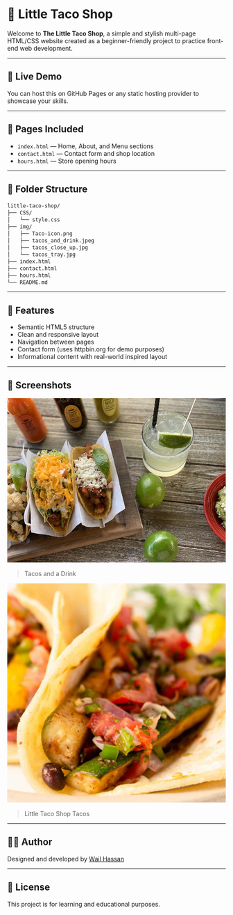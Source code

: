 # 🌮 Little Taco Shop

Welcome to **The Little Taco Shop**, a simple and stylish multi-page HTML/CSS website created as a beginner-friendly project to practice front-end web development.

---

## 🚀 Live Demo

You can host this on GitHub Pages or any static hosting provider to showcase your skills.

---

## 📄 Pages Included

- `index.html` — Home, About, and Menu sections
- `contact.html` — Contact form and shop location
- `hours.html` — Store opening hours

---

## 📁 Folder Structure

```
little-taco-shop/
├── CSS/
│   └── style.css
├── img/
│   ├── Taco-icon.png
│   ├── tacos_and_drink.jpeg
│   ├── tacos_close_up.jpg
│   └── tacos_tray.jpg
├── index.html
├── contact.html
├── hours.html
└── README.md
```

---

## 🎨 Features

- Semantic HTML5 structure
- Clean and responsive layout
- Navigation between pages
- Contact form (uses httpbin.org for demo purposes)
- Informational content with real-world inspired layout

---

## 📸 Screenshots

![Homepage](img/tacos_and_drink.jpeg)
> Tacos and a Drink

![Contact Page](img/tacos_close_up.jpg)
> Little Taco Shop Tacos

---

## 👨‍💻 Author

Designed and developed by [Wail Hassan](https://github.com/wailhassan)

---

## 📜 License

This project is for learning and educational purposes.
